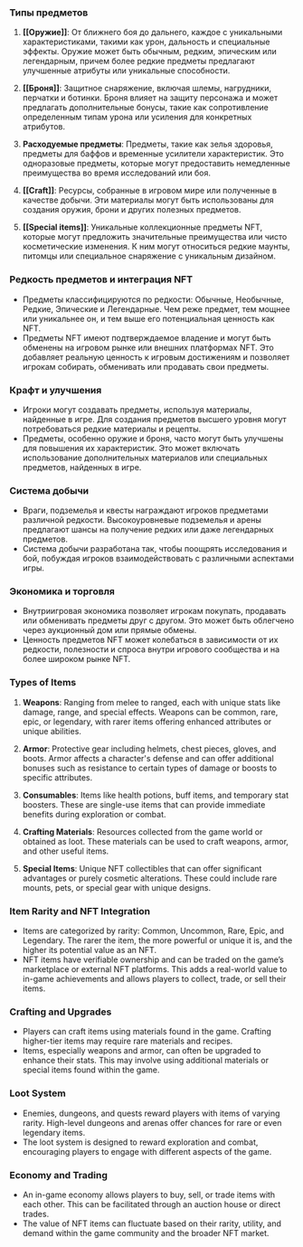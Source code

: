 
### Типы предметов

1. **[[Оружие]]**: От ближнего боя до дальнего, каждое с уникальными характеристиками, такими как урон, дальность и специальные эффекты. Оружие может быть обычным, редким, эпическим или легендарным, причем более редкие предметы предлагают улучшенные атрибуты или уникальные способности.

2. **[[Броня]]**: Защитное снаряжение, включая шлемы, нагрудники, перчатки и ботинки. Броня влияет на защиту персонажа и может предлагать дополнительные бонусы, такие как сопротивление определенным типам урона или усиления для конкретных атрибутов.

3. **Расходуемые предметы**: Предметы, такие как зелья здоровья, предметы для баффов и временные усилители характеристик. Это одноразовые предметы, которые могут предоставить немедленные преимущества во время исследований или боя.

4. **[[Craft]]**: Ресурсы, собранные в игровом мире или полученные в качестве добычи. Эти материалы могут быть использованы для создания оружия, брони и других полезных предметов.

5. **[[Special items]]**: Уникальные коллекционные предметы NFT, которые могут предложить значительные преимущества или чисто косметические изменения. К ним могут относиться редкие маунты, питомцы или специальное снаряжение с уникальным дизайном.

### Редкость предметов и интеграция NFT

- Предметы классифицируются по редкости: Обычные, Необычные, Редкие, Эпические и Легендарные. Чем реже предмет, тем мощнее или уникальнее он, и тем выше его потенциальная ценность как NFT.
- Предметы NFT имеют подтверждаемое владение и могут быть обменены на игровом рынке или внешних платформах NFT. Это добавляет реальную ценность к игровым достижениям и позволяет игрокам собирать, обменивать или продавать свои предметы.

### Крафт и улучшения

- Игроки могут создавать предметы, используя материалы, найденные в игре. Для создания предметов высшего уровня могут потребоваться редкие материалы и рецепты.
- Предметы, особенно оружие и броня, часто могут быть улучшены для повышения их характеристик. Это может включать использование дополнительных материалов или специальных предметов, найденных в игре.

### Система добычи

- Враги, подземелья и квесты награждают игроков предметами различной редкости. Высокоуровневые подземелья и арены предлагают шансы на получение редких или даже легендарных предметов.
- Система добычи разработана так, чтобы поощрять исследования и бой, побуждая игроков взаимодействовать с различными аспектами игры.

### Экономика и торговля

- Внутриигровая экономика позволяет игрокам покупать, продавать или обменивать предметы друг с другом. Это может быть облегчено через аукционный дом или прямые обмены.
- Ценность предметов NFT может колебаться в зависимости от их редкости, полезности и спроса внутри игрового сообщества и на более широком рынке NFT.

### Types of Items

1. **Weapons**: Ranging from melee to ranged, each with unique stats like damage, range, and special effects. Weapons can be common, rare, epic, or legendary, with rarer items offering enhanced attributes or unique abilities.
    
2. **Armor**: Protective gear including helmets, chest pieces, gloves, and boots. Armor affects a character's defense and can offer additional bonuses such as resistance to certain types of damage or boosts to specific attributes.
    
3. **Consumables**: Items like health potions, buff items, and temporary stat boosters. These are single-use items that can provide immediate benefits during exploration or combat.
    
4. **Crafting Materials**: Resources collected from the game world or obtained as loot. These materials can be used to craft weapons, armor, and other useful items.
    
5. **Special Items**: Unique NFT collectibles that can offer significant advantages or purely cosmetic alterations. These could include rare mounts, pets, or special gear with unique designs.

### Item Rarity and NFT Integration

- Items are categorized by rarity: Common, Uncommon, Rare, Epic, and Legendary. The rarer the item, the more powerful or unique it is, and the higher its potential value as an NFT.
- NFT items have verifiable ownership and can be traded on the game’s marketplace or external NFT platforms. This adds a real-world value to in-game achievements and allows players to collect, trade, or sell their items.

### Crafting and Upgrades

- Players can craft items using materials found in the game. Crafting higher-tier items may require rare materials and recipes.
- Items, especially weapons and armor, can often be upgraded to enhance their stats. This may involve using additional materials or special items found within the game.

### Loot System

- Enemies, dungeons, and quests reward players with items of varying rarity. High-level dungeons and arenas offer chances for rare or even legendary items.
- The loot system is designed to reward exploration and combat, encouraging players to engage with different aspects of the game.

### Economy and Trading

- An in-game economy allows players to buy, sell, or trade items with each other. This can be facilitated through an auction house or direct trades.
- The value of NFT items can fluctuate based on their rarity, utility, and demand within the game community and the broader NFT market.
